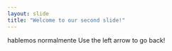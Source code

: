 ```yaml
---
layout: slide
title: "Welcome to our second slide!"
---
```

hablemos normalmente
Use the left arrow to go back!
